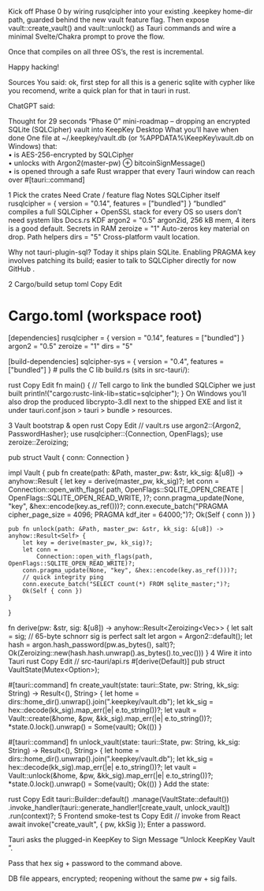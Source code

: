 Kick off Phase 0 by wiring rusqlcipher into your existing .keepkey home-dir path, guarded behind the new vault feature flag. Then expose vault::create_vault() and vault::unlock() as Tauri commands and wire a minimal Svelte/Chakra prompt to prove the flow.

Once that compiles on all three OS’s, the rest is incremental.

Happy hacking!










Sources
You said:
ok, first step for all this is a generic sqlite with cypher like you recomend, write a quick plan for that in tauri in rust.


ChatGPT said:

Thought for 29 seconds
“Phase 0” mini-roadmap – dropping an encrypted SQLite (SQLCipher) vault into KeepKey Desktop
What you’ll have when done	One file at ~/.keepkey/vault.db (or %APPDATA%\KeepKey\vault.db on Windows) that: <br>• is AES-256-encrypted by SQLCipher <br>• unlocks with Argon2(master-pw) ⊕ bitcoinSignMessage() <br>• is opened through a safe Rust wrapper that every Tauri window can reach over #[tauri::command]

1 Pick the crates
Need	Crate / feature flag	Notes
SQLCipher itself	rusqlcipher = { version = "0.14", features = ["bundled"] }	“bundled” compiles a full SQLCipher + OpenSSL stack for every OS so users don’t need system libs
Docs.rs
KDF	argon2 = "0.5"	argon2id, 256 kB mem, 4 iters is a good default.
Secrets in RAM	zeroize = "1"	Auto-zeros key material on drop.
Path helpers	dirs = "5"	Cross-platform vault location.

Why not tauri-plugin-sql?
Today it ships plain SQLite. Enabling PRAGMA key involves patching its build; easier to talk to SQLCipher directly for now
GitHub
.

2 Cargo/build setup
toml
Copy
Edit
# Cargo.toml (workspace root)
[dependencies]
rusqlcipher  = { version = "0.14", features = ["bundled"] }
argon2       = "0.5"
zeroize      = "1"
dirs         = "5"

[build-dependencies]
sqlcipher-sys = { version = "0.4", features = ["bundled"] }   # pulls the C lib
build.rs (sits in src-tauri/):

rust
Copy
Edit
fn main() {
// Tell cargo to link the bundled SQLCipher we just built
println!("cargo:rustc-link-lib=static=sqlcipher");
}
On Windows you’ll also drop the produced libcrypto-3.dll next to the shipped EXE and list it under tauri.conf.json > tauri > bundle > resources.

3 Vault bootstrap & open
rust
Copy
Edit
// vault.rs
use argon2::{Argon2, PasswordHasher};
use rusqlcipher::{Connection, OpenFlags};
use zeroize::Zeroizing;

pub struct Vault { conn: Connection }

impl Vault {
pub fn create(path: &Path, master_pw: &str, kk_sig: &[u8]) -> anyhow::Result<Self> {
let key = derive(master_pw, kk_sig)?;
let conn = Connection::open_with_flags(
path,
OpenFlags::SQLITE_OPEN_CREATE | OpenFlags::SQLITE_OPEN_READ_WRITE,
)?;
conn.pragma_update(None, "key", &hex::encode(key.as_ref()))?;
conn.execute_batch("PRAGMA cipher_page_size = 4096; PRAGMA kdf_iter = 64000;")?;
Ok(Self { conn })
}

    pub fn unlock(path: &Path, master_pw: &str, kk_sig: &[u8]) -> anyhow::Result<Self> {
        let key = derive(master_pw, kk_sig)?;
        let conn =
            Connection::open_with_flags(path, OpenFlags::SQLITE_OPEN_READ_WRITE)?;
        conn.pragma_update(None, "key", &hex::encode(key.as_ref()))?;
        // quick integrity ping
        conn.execute_batch("SELECT count(*) FROM sqlite_master;")?;
        Ok(Self { conn })
    }
}

fn derive(pw: &str, sig: &[u8]) -> anyhow::Result<Zeroizing<Vec<u8>>> {
let salt = sig;                                // 65-byte schnorr sig is perfect salt
let argon = Argon2::default();
let hash = argon.hash_password(pw.as_bytes(), salt)?;
Ok(Zeroizing::new(hash.hash.unwrap().as_bytes().to_vec()))
}
4 Wire it into Tauri
rust
Copy
Edit
// src-tauri/api.rs
#[derive(Default)]
pub struct VaultState(Mutex<Option<Vault>>);

#[tauri::command]
fn create_vault(state: tauri::State<VaultState>, pw: String, kk_sig: String) -> Result<(), String> {
let home = dirs::home_dir().unwrap().join(".keepkey/vault.db");
let kk_sig = hex::decode(kk_sig).map_err(|e| e.to_string())?;
let vault = Vault::create(&home, &pw, &kk_sig).map_err(|e| e.to_string())?;
*state.0.lock().unwrap() = Some(vault);
Ok(())
}

#[tauri::command]
fn unlock_vault(state: tauri::State<VaultState>, pw: String, kk_sig: String) -> Result<(), String> {
let home = dirs::home_dir().unwrap().join(".keepkey/vault.db");
let kk_sig = hex::decode(kk_sig).map_err(|e| e.to_string())?;
let vault = Vault::unlock(&home, &pw, &kk_sig).map_err(|e| e.to_string())?;
*state.0.lock().unwrap() = Some(vault);
Ok(())
}
Add the state:

rust
Copy
Edit
tauri::Builder::default()
.manage(VaultState::default())
.invoke_handler(tauri::generate_handler![create_vault, unlock_vault])
.run(context)?;
5 Frontend smoke-test
ts
Copy
Edit
// invoke from React
await invoke("create_vault", { pw, kkSig });
Enter a password.

Tauri asks the plugged-in KeepKey to Sign Message “Unlock KeepKey Vault <timestamp>”.

Pass that hex sig + password to the command above.

DB file appears, encrypted; reopening without the same pw + sig fails.